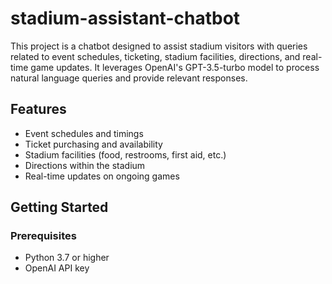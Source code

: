 # stadium-assistant-chatbot

This project is a chatbot designed to assist stadium visitors with queries related to event schedules, ticketing, stadium facilities, directions, and real-time game updates. It leverages OpenAI's GPT-3.5-turbo model to process natural language queries and provide relevant responses.

## Features

- Event schedules and timings
- Ticket purchasing and availability
- Stadium facilities (food, restrooms, first aid, etc.)
- Directions within the stadium
- Real-time updates on ongoing games

## Getting Started

### Prerequisites

- Python 3.7 or higher
- OpenAI API key


  
